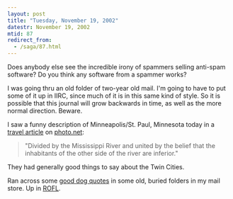 ```yaml
---
layout: post
title: "Tuesday, November 19, 2002"
datestr: November 19, 2002
mtid: 87
redirect_from:
  - /saga/87.html
---
```


Does anybody else see the incredible irony of spammers selling anti-spam software?
Do you think any software from a spammer works?

I was going thru an old folder of two-year old mail. I'm going to have to put
some of it up in IIRC, since much of it is in this same kind of style. So it
is possible that this journal will grow backwards in time, as well as the more
normal direction. Beware.

I saw a funny description of Minneapolis/St. Paul, Minnesota today in a
<a href="http://www.photo.net/travel/great-trips/nice">travel
article</a> on <a href="http://www.photo.net/">photo.net</a>:

> "Divided by the Mississippi River and united by the belief that the
> inhabitants of the other side of the river are inferior." 

They had generally good things to say about the Twin Cities.

Ran across some <a href="../rofl/dogs.html">good dog quotes</a> in some old,
buried folders in my mail store. Up in <a href="/rofl/">ROFL</a>.
